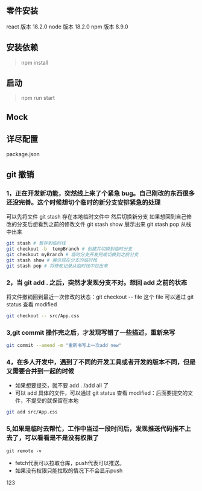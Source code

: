 ## 零件安装

react 版本 18.2.0
node 版本 18.2.0
npm 版本 8.9.0

## 安装依赖

> npm install

## 启动

> npm run start

## Mock

## 详尽配置

package.json

## git 撤销

### 1，正在开发新功能，突然线上来了个紧急 bug。自己刚改的东西很多还没完善。这个时候想切个临时的新分支安排紧急的处理

可以先将文件 git stash 存在本地临时文件中
然后切换新分支
如果想回到自己修改的分支后想看到之前的修改文件
git stash show 展示出来
git stash pop 从栈中出来
```bash
git stash # 暂存到临时栈
git checkout -b  tempBranch # 创建并切换到临时分支
git checkout myBranch # 临时分支开发完成切换到之前分支
git stash show # 展示现在分支的临时栈
git stash pop # 将修改记录从临时栈中拉出来

```

### 2，当 git add . 之后，突然才发现分支不对。想回 add 之前的状态

将文件撤销回到最近一次修改的状态：git checkout -- file
这个 file 可以通过 git status 查看 modified
```bash
git checkout -- src/App.css
```

### 3,git commit 操作完之后，才发现写错了一些描述，重新来写

```bash
git commit --amend -m "重新书写上一次add new"
```

### 4，在多人开发中，遇到了不同的开发工具或者开发的版本不同，但是又需要合并到一起的时候

+ 如果想要提交，就不要 add . /add all 了
+ 可以 add 具体的文件，可以通过 git status 查看 modified：后面要提交的文件，不提交的就保留在本地
```bash
git add src/App.css
```
### 5,如果是临时去帮忙，工作中当过一段时间后，发现推送代码推不上去了，可以看看是不是没有权限了
```
git remote -v
```
+ fetch代表可以拉取仓库，push代表可以推送。
+ 如果没有权限只能拉取的情况下不会显示push

123

